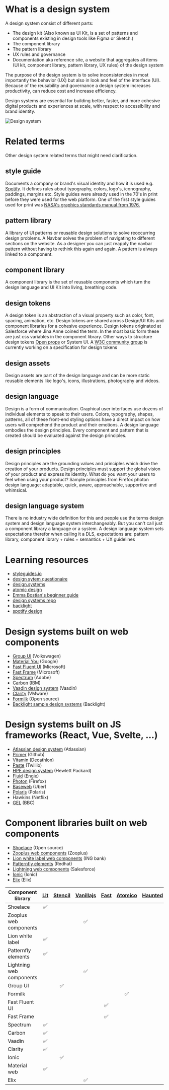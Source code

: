 # What is a design system
A design system consist of different parts:
- The design kit (Also known as UI Kit, is a set of patterns and components existing in design tools like Figma or Sketch.)
- The component library
- The pattern library
- UX rules and governance
- Documentation aka reference site, a website that aggregates all items (UI kit, component library, pattern library, UX rules) of the design system

The purpose of the design system is to solve inconsistencies in most importantly the behavior (UX) but also in look and feel of the interface (UI). Because of the reusability and governance a design system increases productivity, can reduce cost and increase efficiency.

Design systems are essential for building better, faster, and more cohesive digital products and experiences at scale, with respect to accessibility and brand identity.

![Design system](./Design%20systems.png)

# Related terms
Other design system related terms that might need clarification.

## style guide 
Documents a company or brand's visual identity and how it is used e.g. [Spotify](https://developer.spotify.com/documentation/general/design-and-branding/). It defines rules about typography, colors, logo's, iconography, paddings, margins etc. Style guides were already used in the 70's in print before they were used for the web platform. One of the first style guides used for print was [NASA's graphics standards manual from 1976.](https://www.nasa.gov/sites/default/files/atoms/files/nasa_graphics_manual_nhb_1430-2_jan_1976.pdf)

## pattern library
A library of UI patterns or reusable design solutions to solve reoccurring design problems. A Navbar solves the problem of navigating to different sections on the website. As a designer you can just reapply the navbar pattern without having to rethink this again and again. A pattern is always linked to a component.

## component library
A component library is the set of reusable components which turn the design language and UI Kit into living, breathing code.

## design tokens
A design token is an abstraction of a visual property such as color, font, spacing, animation, etc. Design tokens are shared across Design/UI Kits and component libraries for a cohesive experience. Design tokens originated at Salesforce where Jina Anne coined the term. In the most basic form these are just css variables in the component library. Other ways to structure design tokens [Open props](https://open-props.style/) or System UI. A [W3C community group](https://github.com/design-tokens/community-group) is currently working on a specification for design tokens

## design assets
Design assets are part of the design language and can be more static reusable elements like logo's, icons, illustrations, photography and videos.

## design language
Design is a form of communication. Graphical user interfaces use dozens of individual elements to speak to their users. Colors, typography, shapes, patterns, all of these front-end styling options have a direct impact on how users will comprehend the product and their emotions. A design language embodies the design principles. Every component and pattern that is created should be evaluated against the design principles.

## design principles
Design principles are the grounding values and principles which drive the creation of your products. Design principles must support the global vision of your product and express its identity. What do you want your users to feel when using your product? Sample principles from Firefox photon design language: adaptable, quick, aware, approachable, supportive and whimsical.

## design language system
There is no industry wide definition for this and people use the terms design system and design language system interchangeably. But you can't call just a component library a language or a system. A design language system sets expectations therefor when calling it a DLS, expectations are: pattern library, component library + rules + semantics + UX guidelines


# Learning resources
- [styleguides.io](http://styleguides.io/)
- [design sytem questionaire](https://github.com/bradfrost/design-system-questionnaire)
- [design.systems](https://design.systems/)
- [atomic design](https://atomicdesign.bradfrost.com/)
- [Emma Bostian's beginner guide](https://fem-design-systems.netlify.app/)
- [design systems repo](https://designsystemsrepo.com/)
- [backlight](https://backlight.dev/docs)
- [spotify design](https://spotify.design/article/5-things-i-wish-id-known-before-starting-a-design-system-at-spotify)


# Design systems built on web components
- [Group UI](https://volkswagen.frontify.com/d/rzB71PwpjXgt) (Volkswagen)
- [Material You](https://material.io/) (Google)
- [Fast Fluent UI](https://github.com/microsoft/fluentui) (Microsoft)
- [Fast Frame](https://www.fast.design/docs/design-systems/fast-frame) (Microsoft)
- [Spectrum](https://spectrum.adobe.com/) (Adobe)
- [Carbon](https://www.carbondesignsystem.com/) (IBM)
- [Vaadin design system](https://vaadin.com/design-system) (Vaadin)
- [Clarity](https://clarity.design/) (VMware)
- [Formilk](https://github.com/atomicojs/formilk) (Open source)
- [Backlight sample design systems](https://backlight.dev/docs/design-system-examples) (Backlight)

# Design systems built on JS frameworks (React, Vue, Svelte, ...)
- [Atlassian design system](https://atlassian.design/) (Atlassian)
- [Primer](https://primer.style/) (Github)
- [Vitamin](https://www.decathlon.design/726f8c765/p/71b8e3-decathlon-design-system) (Decathlon)
- [Paste](https://primer.style/) (Twillio)
- [HPE design system](https://design-system.hpe.design/) (Hewlett Packard)
- [Fluid](https://www.engie.design/) (Engie)
- [Photon](https://design.firefox.com/photon/) (Firefox)
- [Baseweb](https://baseweb.design/) (Uber)
- [Polaris](https://polaris.shopify.com/) (Polaris)
- Hawkins (Netflix)
- [GEL](https://www.bbc.co.uk/gel) (BBC)

# Component libraries built on web components
- [Shoelace](https://shoelace.style/) (Open source)
- [Zooplus web components](https://github.com/zooplus/zoo-web-components) (Zooplus)
- [Lion white label web components](https://github.com/ing-bank/lion) (ING bank)
- [Patternfly elements](https://github.com/patternfly/patternfly-elements) (Redhat)
- [Lightning web components](https://developer.salesforce.com/docs/component-library/documentation/en/lwc) (Salesforce)
- [Ionic](https://ionicframework.com/) (Ionic)
- [Elix](https://github.com/elix/elix) (Elix)

| Component library | [Lit](https://lit.dev/) | [Stencil](https://stenciljs.com/) | [Vanillajs](https://github.com/WICG/webcomponents) | [Fast](https://www.fast.design/) | [Atomico](https://atomicojs.github.io/) | [Haunted](https://github.com/matthewp/haunted) | [Hybrids](https://hybrids.js.org/#/) |
| --- | :---:|:---:|:---:|:---:|:---:|:---:|:---:|
| Shoelace | ✅ | | | | | | |
| Zooplus web components | | | ✅ | | | | |
| Lion white label | ✅ | | | | | | |
| Patternfly elements | ✅ | | | | | | |
| Lightning web components | | | ✅ | | | | |
| Group UI | | ✅ | | | | | |
| Formilk | | | | | ✅ | | |
| Fast Fluent UI | | | | ✅ | | | |
| Fast Frame | | | | ✅ | | | |
| Spectrum | ✅ | | | | | | |
| Carbon | ✅ | | | | | | |
| Vaadin | ✅ | | | | | | |
| Clarity | ✅ | | | | | | |
| Ionic | | ✅ | | | | | |
| Material web | ✅ | | | | | | |
| Elix | | | ✅ | | | | |
